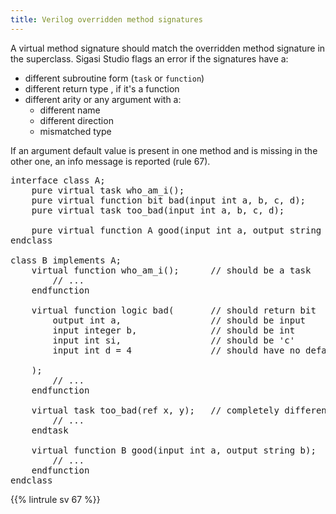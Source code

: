```yaml
---
title: Verilog overridden method signatures
---
```


A virtual method signature should match the overridden method signature in the superclass.
Sigasi Studio flags an error if the signatures have a:
- different subroutine form (`task` or `function`)
- different return type , if it's a function
- different arity or any argument with a:
  - different name
  - different direction
  - mismatched type

If an argument default value is present in one method and is missing in the other one, an info message is reported (rule 67).

<pre>interface class A;
    pure virtual task who_am_i();
    pure virtual function bit bad(input int a, b, c, d);
    pure virtual task too_bad(input int a, b, c, d);

    pure virtual function A good(input int a, output string b);
endclass

class B implements A;
    virtual <span class="error">function</span> who_am_i();      // should be a task
        // ...
    endfunction

    virtual function <span class="error">logic</span> bad(       // should return bit
        <span class="error">output</span> int a,                 // should be input
        input <span class="error">integer</span> b,              // should be int
        input int <span class="error">si</span>,                 // should be 'c'
        input int d = <span class="info">4</span>               // should have no default value

    );
        // ...
    endfunction

    virtual task <span class="error">too_bad(ref x, y)</span>;   // completely different signature
        // ...
    endtask

    virtual <span class="goodcode">function B good(input int a, output string b)</span>;
        // ...
    endfunction
endclass</pre>

{{% lintrule sv 67 %}}
